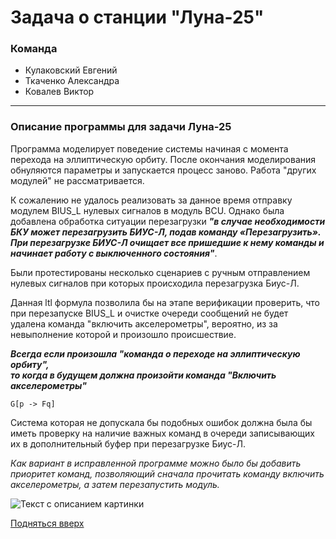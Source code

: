 <a id="anchor"></a>

# Задача о станции "Луна-25"

### Команда
* Кулаковский Евгений
* Ткаченко Александра
* Ковалев Виктор
---
### Описание программы для задачи Луна-25

Программа моделирует поведение системы начиная с момента перехода на эллиптическую орбиту.
После окончания моделирования обнуляются параметры и запускается процесс заново.
Работа "других модулей" не рассматривается.

К сожалению не удалось реализовать за данное время отправку модулем BIUS_L нулевых сигналов в модуль BCU.
Однако была добавлена обработка ситуации перезагрузки ***"в случае необходимости БКУ может перезагрузить БИУС-Л, подав команду «Перезагрузить». При перезагрузке БИУС-Л очищает все пришедшие к нему команды и начинает работу с выключенного состояния"***.

Были протестированы несколько сценариев с ручным отправлением нулевых сигналов при которых происходила перезагрузка Биус-Л.

Данная ltl формула позволила бы на этапе верификации проверить, что при перезапуске BIUS_L и очистке очереди сообщений не будет удалена команда "включить акселерометры", вероятно, из за невыполнение которой и произошло происшествие.

***Всегда если произошла "команда о переходе на эллиптическую орбиту", </br> то когда в будущем должна произойти команда "Включить акселерометры"***

``````
G[p -> Fq]
``````

Система которая не допускала бы подобных ошибок должна была бы иметь проверку на наличие важных команд в очереди записывающих их в дополнительный буфер при перезагрузке Биус-Л.

*Как вариант в исправленной программе можно было бы добавить приоритет команд, позволяющий сначала прочитать команду включить акселерометры, а затем перезапустить модуль.*

<image src="image.png" alt="Текст с описанием картинки">

[Подняться вверх](#anchor)
